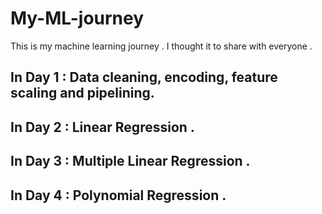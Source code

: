 # My-ML-journey
This is my machine learning journey . I thought it to share with everyone .
## In Day 1 : Data cleaning, encoding, feature scaling and pipelining. ##
## In Day 2 : Linear Regression . ##
## In Day 3 : Multiple Linear Regression . ##
## In Day 4 : Polynomial Regression . ##
